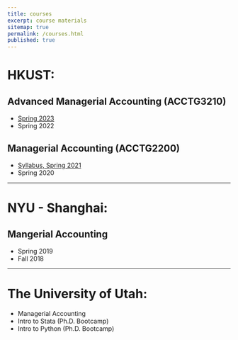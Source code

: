 ```yaml
---
title: courses
excerpt: course materials
sitemap: true
permalink: /courses.html
published: true
---
```


# HKUST:

## Advanced Managerial Accounting (ACCTG3210)
  - [Spring 2023]()
  - Spring 2022 
## Managerial Accounting (ACCTG2200)
  - [Syllabus, Spring 2021](https://github.com/ArthurHowardMorris/ACCT2200_Spr2021_Syllabus)
  - Spring 2020
---
# NYU - Shanghai:

## Mangerial Accounting
  - Spring 2019
  - Fall 2018

---
# The University of Utah:

  - Managerial Accounting
  - Intro to Stata (Ph.D. Bootcamp)
  - Intro to Python (Ph.D. Bootcamp)
